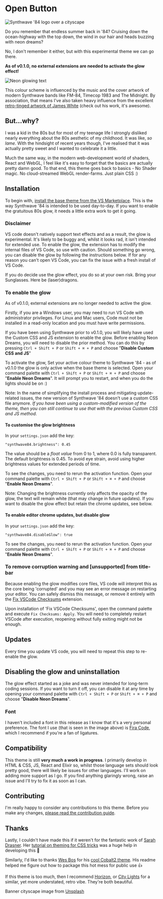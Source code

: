 # Open Button
![Synthwave '84 logo over a cityscape](./banner.png)

Do you remember that endless summer back in '84? Cruising down the ocean-highway with the top down, the wind in our hair and heads buzzing with neon dreams? 

No, I don't remember it either, but with this experimental theme we can go there. 

__As of v0.1.0, no external extensions are needed to activate the glow effect!__ 

![Neon glowing text](./theme.jpg)

This colour scheme is influenced by the music and the cover artwork of modern Synthwave bands like FM-84, Timecop 1983 and The Midnight. By association, that means I've also taken heavy influence from the excellent [retro-tinged artwork of James White](https://signalnoise.com/) (check out his work, it's awesome).

## But...why?
I was a kid in the 80s but for most of my teenage life I strongly disliked nearly everything about the 80s aesthetic of my childhood. It was like, _so lame_. With the hindsight of recent years though, I've realised that it was actually pretty sweet and I wanted to celebrate it a little. 

Much the same way, in the modern web-development world of shaders, React and WebGL, I feel like it's easy to forget that the basics are actually pretty damn good. To that end, this theme goes back to basics - No Shader magic. No cloud-streamed WebGL render-farms. Just plain CSS :)

## Installation
To begin with, [install the base theme from the VS Marketplace](https://marketplace.visualstudio.com/items?itemName=RobbOwen.synthwave-vscode). This is the way Synthwave '84 is intended to be used day-to-day. If you want to enable the gratuitous 80s glow, it needs a little extra work to get it going. 

### Disclaimer
VS code doesn't natively support text effects and as a result, the glow is experimental. It's likely to be buggy and, whilst it looks rad, it isn't intended for extended use. To enable the glow, the extension has to modify the internal files of VS Code, so use with caution. Should something go wrong, you can disable the glow by following the instructions below. If for any reason you can't open VS Code, you can fix the issue with a fresh install of VS Code.

If you do decide use the glow effect, you do so at your own risk. Bring your Sunglasses. Here be (laser)dragons.

### To enable the glow
As of v0.1.0, external extensions are no longer needed to active the glow. 

Firstly, if you are a Windows user, you may need to run VS Code with administrator privileges. For Linux and Mac users, Code must not be installed in a read-only location and you must have write permissions.

If you have been using Synthwave prior to v0.1.0, you will likely have used the Custom CSS and JS extension to enable the glow. Before enabling Neon Dreams, you will need to disable the prior method. You can do this by pressing `Ctrl + Shift + P` or `Shift + ⌘ + P` and choose "__Disable Custom CSS and JS__"

To activate the glow, Set your active colour theme to Synthwave '84 - as of v0.1.0 the glow is only active when the base theme is selected. Open your command palette with `Ctrl + Shift + P` or `Shift + ⌘ + P` and choose "__Enable Neon Dreams__". It will prompt you to restart, and when you do the lights should be on :)

Note: In the name of simplifying the install process and mitigating update-related issues, the new version of Synthwave '84 doesn't use a custom CSS file anymore. _If you have been using a custom-modified version of the theme, then you can still continue to use that with the previous Custom CSS and JS method_.

#### To customise the glow brightness
In your `settings.json` add the key:
```
"synthwave84.brightness": 0.45
```
The value should be a _float value_ from 0 to 1, where 0.0 is fully transparent. The default brightness is 0.45. To avoid eye strain, avoid using higher brightness values for extended periods of time. 

To see the changes, you need to rerun the activation function. Open your command palette with `Ctrl + Shift + P` or `Shift + ⌘ + P` and choose "__Enable Neon Dreams__".

Note: Changing the brightness currently only affects the opacity of the glow, the text will remain white (that may change in future updates). If you want to disable the glow effect but retain the chrome updates, see below.

#### To enable editor chrome updates, but disable glow
In your `settings.json` add the key:
```
"synthwave84.disableGlow": true
```
To see the changes, you need to rerun the activation function. Open your command palette with `Ctrl + Shift + P` or `Shift + ⌘ + P` and choose "__Enable Neon Dreams__".

### To remove corruption warning and [unsupported] from title-bar
Because enabling the glow modifies core files, VS code will interpret this as the core being 'corrupted' and you may see an error message on restarting your editor. You can safely dismiss this message, or remove it entirely with the [Fix VSCode Checksums](https://marketplace.visualstudio.com/items?itemName=lehni.vscode-fix-checksums 'Fix VSCode Checksums') extension.

Upon installation of 'Fix VSCode Checksums', open the command palette and execute `Fix Checksums: Apply`. You will need to completely restart VSCode after execution, reopening without fully exiting might not be enough.

## Updates
Every time you update VS code, you will need to repeat this step to re-enable the glow.

## Disabling the glow and uninstallation
The glow effect started as a joke and was never intended for long-term coding sessions. If you want to turn it off, you can disable it at any time by opening your command palette with `Ctrl + Shift + P` or `Shift + ⌘ + P` and choose "__Disable Neon Dreams__".

### Font
I haven't included a font in this release as I know that it's a very personal preference. The font I use (that is seen in the image above) is [Fira Code](https://github.com/tonsky/FiraCode), which I recommend if you're a fan of ligatures.

## Compatibility
This theme is still **very much a work in progress**. I primarily develop in HTML & CSS, JS, React and Elixir so, whilst those language sets should look pretty good, there will likely be issues for other languages. I'll work on adding more support as I go. If you find anything glaringly wrong, raise an issue and I'll try to fix it as soon as I can.

## Contributing
I'm really happy to consider any contributions to this theme. Before you make any changes, [please read the contribution guide](https://github.com/robb0wen/synthwave-vscode/blob/master/CONTRIBUTING.md).

## Thanks
Lastly, I couldn't have made this if it weren't for the fantastic work of [Sarah Drasner](https://twitter.com/sarah_edo). Her [tutorial on theming for CSS tricks](https://css-tricks.com/creating-a-vs-code-theme/) was a huge help in developing this 🙏

Similarly, I'd like to thanks [Wes Bos](https://twitter.com/wesbos) for his [cool Cobalt2 theme](https://github.com/wesbos/cobalt2-vscode). His readme helped me figure out how to package this hot mess for public use 👍

If this theme is too much, then I recommend [Horizon](https://github.com/jolaleye/horizon-theme-vscode), or [City Lights](http://citylights.xyz/) for a similar, yet more understated, retro vibe. They're both beautiful.

Banner cityscape image from [Unsplash](https://unsplash.com/photos/DxHR8K5Egjk)
